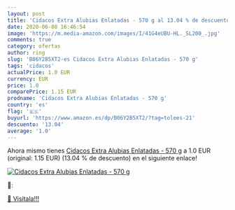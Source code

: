 ```yaml
---
layout: post
title: 'Cidacos Extra Alubias Enlatadas - 570 g al 13.04 % de descuento'
date: 2020-06-08 16:46:54
image: 'https://m.media-amazon.com/images/I/41G4eUBU-HL._SL200_.jpg'
comments: true
category: ofertas
author: ring
slug: 'B06Y2B5XT2-es Cidacos Extra Alubias Enlatadas - 570 g'
tags: 'cidacos'
actualPrice: 1.0 EUR
currency: EUR
price: 1.0
comparePrice: 1.15 EUR
prodname: 'Cidacos Extra Alubias Enlatadas - 570 g'
country: 'es'
flag: '🇪🇸'
buyurl: 'https://www.amazon.es/dp/B06Y2B5XT2/?tag=tolees-21'
descuento: '13.04'
average: '1.0'
---
```


Ahora mismo tienes [Cidacos Extra Alubias Enlatadas - 570 g](https://www.amazon.es/dp/B06Y2B5XT2/?tag=tolees-21) a 1.0 EUR (original: 1.15 EUR) (13.04 %  de descuento) en el siguiente enlace!

[![Cidacos Extra Alubias Enlatadas - 570 g](https://m.media-amazon.com/images/I/41G4eUBU-HL._SL200_.jpg)](https://www.amazon.es/dp/B06Y2B5XT2/?tag=tolees-21)

🔎:


[🛒 Visítala!!!](https://www.amazon.es/dp/B06Y2B5XT2/?tag=tolees-21)
